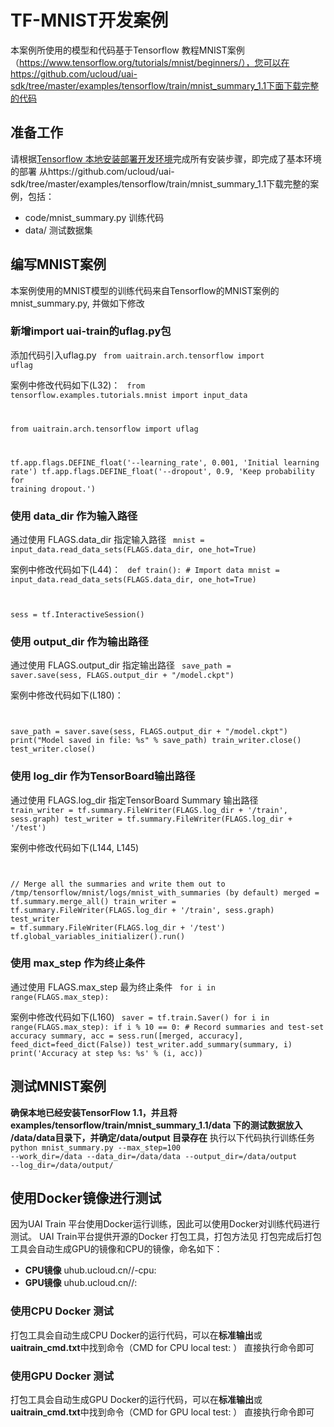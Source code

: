 

# TF-MNIST开发案例

本案例所使用的模型和代码基于Tensorflow 教程MNIST案例（https://www.tensorflow.org/tutorials/mnist/beginners/），您可以在https://github.com/ucloud/uai-sdk/tree/master/examples/tensorflow/train/mnist_summary_1.1下面下载完整的代码

## 准备工作
请根据[Tensorflow 本地安装部署开发环境](uai-train/guide/tensorflow/local)完成所有安装步骤，即完成了基本环境的部署 
从https://github.com/ucloud/uai-sdk/tree/master/examples/tensorflow/train/mnist_summary_1.1下载完整的案例，包括：

  * code/mnist_summary.py 训练代码
  * data/ 测试数据集

## 编写MNIST案例
本案例使用的MNIST模型的训练代码来自Tensorflow的MNIST案例的mnist_summary.py, 并做如下修改 

### 新增import uai-train的uflag.py包
添加代码引入uflag.py
<code>
from uaitrain.arch.tensorflow import uflag 
</code>

案例中修改代码如下\(L32\)：
<code>
from tensorflow.examples.tutorials.mnist import input_data

from uaitrain.arch.tensorflow import uflag

tf.app.flags.DEFINE_float('--learning_rate', 0.001, 'Initial learning rate')
tf.app.flags.DEFINE_float('--dropout', 0.9, 'Keep probability for training dropout.')
</code>

### 使用 data_dir 作为输入路径 ###
通过使用 FLAGS.data\_dir 指定输入路径
<code>
mnist = input_data.read_data_sets(FLAGS.data_dir,
                                    one_hot=True)
</code>

案例中修改代码如下\(L44\)：
<code>
def train():
  \# Import data
  mnist = input_data.read_data_sets(FLAGS.data_dir,
                                    one_hot=True)

  sess = tf.InteractiveSession()
</code>

### 使用 output_dir 作为输出路径 ###
通过使用 FLAGS.output\_dir 指定输出路径
<code>
save_path = saver.save(sess, FLAGS.output_dir + "/model.ckpt")
</code>

案例中修改代码如下\(L180\)：
<code>

  save_path = saver.save(sess, FLAGS.output_dir + "/model.ckpt")
  print("Model saved in file: %s" % save_path)
  train_writer.close()
  test_writer.close()
</code>

### 使用 log_dir 作为TensorBoard输出路径 ###
通过使用 FLAGS.log\_dir 指定TensorBoard Summary 输出路径
<code>
  train_writer = tf.summary.FileWriter(FLAGS.log_dir + '/train', sess.graph)
  test_writer = tf.summary.FileWriter(FLAGS.log_dir + '/test')
</code>

案例中修改代码如下\(L144, L145\)
<code>

 // Merge all the summaries and write them out to /tmp/tensorflow/mnist/logs/mnist_with_summaries (by default)
  merged = tf.summary.merge_all()
  train_writer = tf.summary.FileWriter(FLAGS.log_dir + '/train', sess.graph)
  test_writer = tf.summary.FileWriter(FLAGS.log_dir + '/test')
  tf.global_variables_initializer().run()
</code>

### 使用 max_step 作为终止条件
通过使用 FLAGS.max\_step 最为终止条件
<code>
for i in range(FLAGS.max_step):
</code>

案例中修改代码如下\(L160\)
<code>
saver = tf.train.Saver()
  for i in range(FLAGS.max_step):
    if i % 10 == 0:  # Record summaries and test-set accuracy
      summary, acc = sess.run([merged, accuracy], feed_dict=feed_dict(False))
      test_writer.add_summary(summary, i)
      print('Accuracy at step %s: %s' % (i, acc))
</code>

## 测试MNIST案例
**确保本地已经安装TensorFlow 1.1，并且将examples/tensorflow/train/mnist\_summary\_1.1/data 下的测试数据放入 /data/data目录下，并确定/data/output 目录存在** 
执行以下代码执行训练任务
<code>
python mnist_summary.py --max_step=100 --work_dir=/data --data_dir=/data/data --output_dir=/data/output --log_dir=/data/output/
</code>

## 使用Docker镜像进行测试
因为UAI Train 平台使用Docker运行训练，因此可以使用Docker对训练代码进行测试。
UAI Train平台提供开源的Docker 打包工具，打包方法见[](uai-train/guide/tensorflow/packing) 
打包完成后打包工具会自动生成GPU的镜像和CPU的镜像，命名如下：

  * **CPU镜像** uhub.ucloud.cn/<uhub-bucket>/<user-def-name>-cpu:<usr-def-tag>
  * **GPU镜像** uhub.ucloud.cn/<uhub-bucket>/<user-def-name>:<usr-def-tag>

### 使用CPU Docker 测试
打包工具会自动生成CPU Docker的运行代码，可以在**标准输出**或**uaitrain\_cmd.txt**中找到命令（CMD for CPU local test: <docker run cmd> ）
直接执行命令即可

### 使用GPU Docker 测试
打包工具会自动生成GPU Docker的运行代码，可以在**标准输出**或**uaitrain\_cmd.txt**中找到命令（CMD for GPU local test: <docker run cmd> ）
直接执行命令即可

